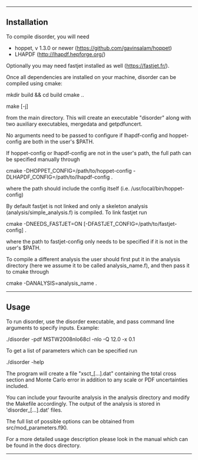----------------------------------------------------------------------
 Installation
---

To compile disorder, you will need
* hoppet, v 1.3.0 or newer (https://github.com/gavinsalam/hoppet)
* LHAPDF (http://lhapdf.hepforge.org/)

Optionally you may need fastjet installed as well
(https://fastjet.fr/).

Once all dependencies are installed on your machine, disorder can be
compiled using cmake:

  mkdir build && cd build
  cmake ..

  make [-j]

from the main directory. This will create an executable "disorder" along
with two auxiliary executables, mergedata and getpdfuncert.

No arguments need to be passed to configure if lhapdf-config and
hoppet-config are both in the user's $PATH.

If hoppet-config or lhapdf-config are not in the user's path, the full
path can be specified manually through

cmake -DHOPPET_CONFIG=/path/to/hoppet-config -DLHAPDF_CONFIG=/path/to/lhapdf-config .

where the path should include the config itself
(i.e. /usr/local/bin/hoppet-config)

By default fastjet is not linked and only a skeleton analysis
(analysis/simple_analysis.f) is compiled. To link fastjet run

cmake -DNEEDS_FASTJET=ON [-DFASTJET_CONFIG=/path/to/fastjet-config] .

where the path to fastjet-config only needs to be specified if it is
not in the user's $PATH.

To compile a different analysis the user should first put it in the
analysis directory (here we assume it to be called analysis_name.f),
and then pass it to cmake through

cmake -DANALYSIS=analysis_name .

----------------------------------------------------------------------
Usage
---

To run disorder, use the disorder executable, and pass command
line arguments to specify inputs. Example:

  ./disorder -pdf MSTW2008nlo68cl -nlo -Q 12.0 -x 0.1


To get a list of parameters which can be specified run

   ./disorder -help
   
The program will create a file "xsct_[...].dat" containing the total
cross section and Monte Carlo error in addition to any scale or PDF
uncertainties included.

You can include your favourite analysis in the analysis directory and
modify the Makefile accordingly. The output of the analysis is stored
in 'disorder_[...].dat' files.

The full list of possible options can be obtained from
src/mod_parameters.f90.

For a more detailed usage description please look in the manual which
can be found in the docs directory.


----------------------------------------------------------------------
